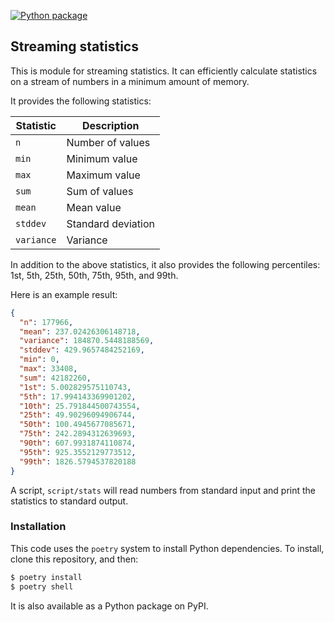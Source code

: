 [![Python package](https://github.com/willf/streaming_stats/workflows/test.yml/badge.svg)](https://github.com/willf/streaming_stats/actions)

## Streaming statistics

This is module for streaming statistics. It can efficiently calculate statistics on a stream of numbers in a minimum amount of memory.

It provides the following statistics:

| Statistic  | Description        |
| ---------- | ------------------ |
| `n`        | Number of values   |
| `min`      | Minimum value      |
| `max`      | Maximum value      |
| `sum`      | Sum of values      |
| `mean`     | Mean value         |
| `stddev`   | Standard deviation |
| `variance` | Variance           |

In addition to the above statistics, it also provides the following percentiles: 1st, 5th, 25th, 50th, 75th, 95th, and 99th.

Here is an example result:

```json
{
  "n": 177966,
  "mean": 237.02426306148718,
  "variance": 184870.5448188569,
  "stddev": 429.9657484252169,
  "min": 0,
  "max": 33408,
  "sum": 42182260,
  "1st": 5.002829575110743,
  "5th": 17.994143369901202,
  "10th": 25.791844500743554,
  "25th": 49.90296094906744,
  "50th": 100.4945677085671,
  "75th": 242.2894312639693,
  "90th": 607.9931874110874,
  "95th": 925.3552129773512,
  "99th": 1826.5794537820188
}
```

A script, `script/stats` will read numbers from standard input and print the statistics to standard output.

### Installation

This code uses the `poetry` system to install Python dependencies. To install, clone this
repository, and then:

```sh
$ poetry install
$ poetry shell
```

It is also available as a Python package on PyPI.
